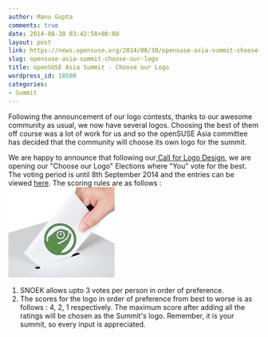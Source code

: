 ```yaml
---
author: Manu Gupta
comments: true
date: 2014-08-30 03:42:58+00:00
layout: post
link: https://news.opensuse.org/2014/08/30/opensuse-asia-summit-choose-our-logo/
slug: opensuse-asia-summit-choose-our-logo
title: openSUSE Asia Summit - Choose our Logo
wordpress_id: 18500
categories:
- Summit
---
```


Following the announcement of our logo contests, thanks to our awesome community as usual, we now have several logos. Choosing the best of them off course was a lot of work for us and so the openSUSE Asia committee has decided that the community will choose its own logo for the summit.

We are happy to announce that following our[ Call for Logo Design](//summit.opensuse.org/#artwork), we are opening our "Choose our Logo" Elections where "You" vote for the best. The voting period is until 8th September 2014 and the entries can be viewed [here](//vote.suse.org.cn/).
The scoring rules are as follows :[![GeekoVote](/wp-content/uploads/2012/11/GeekoVote.png)](/wp-content/uploads/2012/11/GeekoVote.png)

1. SNOEK allows upto 3 votes per person in order of preference.
2. The scores for the logo in order of preference from best to worse is as follows : 4, 2, 1 respectively.
The maximum score after adding all the ratings will be chosen as the Summit's logo.
Remember, it is your summit, so every input is appreciated.


